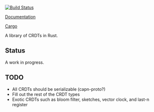 [![Build Status](https://travis-ci.org/danburkert/crdt.svg?branch=master)](https://travis-ci.org/danburkert/crdt)

[Documentation](http://rust-ci.org/danburkert/crdt/doc/crdt/)

[Cargo](https://crates.io/crates/crdt)

A library of CRDTs in Rust.

## Status

A work in progress.

## TODO

* All CRDTs should be serializable (capn-proto?)
* Fill out the rest of the CRDT types
* Exotic CRDTs such as bloom filter, sketches, vector clock, and last-n register
